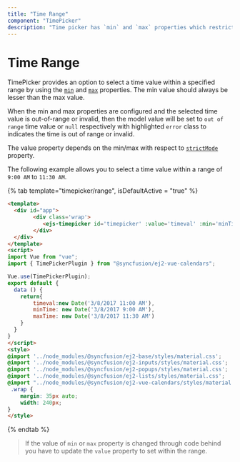 ```yaml
---
title: "Time Range"
component: "TimePicker"
description: "Time picker has `min` and `max` properties which restricts the user from selecting a value out of given time range"
---
```


# Time Range

TimePicker provides an option to select a time value within a specified range by using the
[`min`](../api/timepicker#min)
and
[`max`](../api/timepicker#max)
properties.  The min value should always be lesser than the max value.

When the min and max properties are configured and the selected time value is out-of-range or
invalid, then the model value will be set to `out of range` time value or `null` respectively
with highlighted `error` class to indicates the time is out of range or invalid.

The value property depends on the min/max with respect to [`strictMode`](./strict-mode/) property.

The following example allows you to select a time value within a range of `9:00 AM` to `11:30 AM`.

{% tab template="timepicker/range", isDefaultActive = "true" %}

```html
<template>
  <div id="app">
        <div class='wrap'>
           <ejs-timepicker id='timepicker' :value='timeval' :min='minTime' :max='maxTime'></ejs-timepicker>
        </div>
  </div>
</template>
<script>
import Vue from "vue";
import { TimePickerPlugin } from "@syncfusion/ej2-vue-calendars";

Vue.use(TimePickerPlugin);
export default {
  data () {
    return{
        timeval:new Date('3/8/2017 11:00 AM'),
        minTime: new Date('3/8/2017 9:00 AM'),
        maxTime: new Date('3/8/2017 11:30 AM')
    }
  }
}
</script>
<style>
@import '../node_modules/@syncfusion/ej2-base/styles/material.css';
@import '../node_modules/@syncfusion/ej2-inputs/styles/material.css';
@import '../node_modules/@syncfusion/ej2-popups/styles/material.css';
@import '../node_modules/@syncfusion/ej2-lists/styles/material.css';
@import "../node_modules/@syncfusion/ej2-vue-calendars/styles/material.css";
 .wrap {
    margin: 35px auto;
    width: 240px;
}
</style>
```

{% endtab %}

> If the value of `min` or `max` property is changed through code behind you have
to update the `value` property to set within the range.